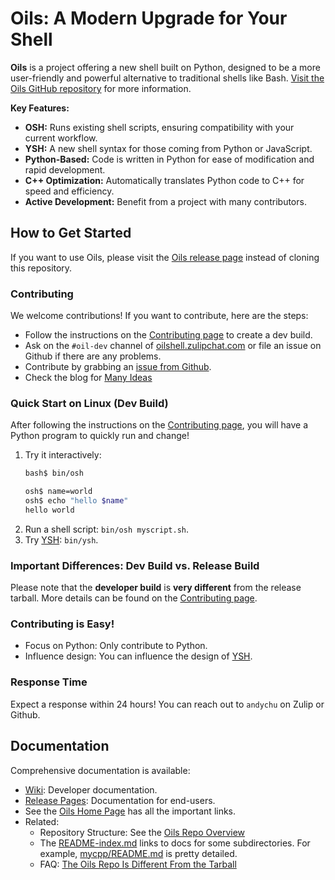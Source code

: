 # Oils: A Modern Upgrade for Your Shell

**Oils** is a project offering a new shell built on Python, designed to be a more user-friendly and powerful alternative to traditional shells like Bash. [Visit the Oils GitHub repository](https://github.com/oils-for-unix/oils) for more information.

**Key Features:**

*   **OSH:** Runs existing shell scripts, ensuring compatibility with your current workflow.
*   **YSH:** A new shell syntax for those coming from Python or JavaScript.
*   **Python-Based:** Code is written in Python for ease of modification and rapid development.
*   **C++ Optimization:** Automatically translates Python code to C++ for speed and efficiency.
*   **Active Development:**  Benefit from a project with many contributors.

## How to Get Started

If you want to use Oils, please visit the [Oils release page](https://oils.pub/release/latest/) instead of cloning this repository.

### Contributing

We welcome contributions!  If you want to contribute, here are the steps:

*   Follow the instructions on the [Contributing page](https://github.com/oils-for-unix/oils/wiki/Contributing) to create a dev build.
*   Ask on the `#oil-dev` channel of [oilshell.zulipchat.com](https://oilshell.zulipchat.com/) or file an issue on Github if there are any problems.
*   Contribute by grabbing an [issue from Github](https://github.com/oils-for-unix/oils/issues?q=is%3Aissue+is%3Aopen+label%3A%22good+first+issue%22).
*   Check the blog for [Many Ideas](https://oils.pub/blog/)

### Quick Start on Linux (Dev Build)

After following the instructions on the [Contributing page](https://github.com/oils-for-unix/oils/wiki/Contributing), you will have a Python program to quickly run and change!

1.  Try it interactively:
    ```bash
    bash$ bin/osh

    osh$ name=world
    osh$ echo "hello $name"
    hello world
    ```
2.  Run a shell script: `bin/osh myscript.sh`.
3.  Try [YSH](https://oils.pub/cross-ref.html#YSH): `bin/ysh`.

### Important Differences: Dev Build vs. Release Build

Please note that the **developer build** is **very different** from the release tarball. More details can be found on the [Contributing page](https://github.com/oils-for-unix/oils/wiki/Contributing).

### Contributing is Easy!

*   Focus on Python: Only contribute to Python.
*   Influence design: You can influence the design of [YSH](https://oils.pub/cross-ref.html#YSH).

### Response Time

Expect a response within 24 hours! You can reach out to `andychu` on Zulip or Github.

## Documentation

Comprehensive documentation is available:

*   [Wiki](https://github.com/oils-for-unix/oils/wiki): Developer documentation.
*   [Release Pages](https://oils.pub/releases.html): Documentation for end-users.
*   See the [Oils Home Page](https://oils.pub/) has all the important links.
*   Related:
    *   Repository Structure: See the [Oils Repo Overview](doc/repo-overview.md)
    *   The [README-index.md](README-index.md) links to docs for some
        subdirectories.  For example, [mycpp/README.md](mycpp/README.md) is pretty
        detailed.
    *   FAQ: [The Oils Repo Is Different From the Tarball](https://github.com/oils-for-unix/oils/wiki/The-Oils-Repo-Is-Different-From-the-Tarball-Releases)
